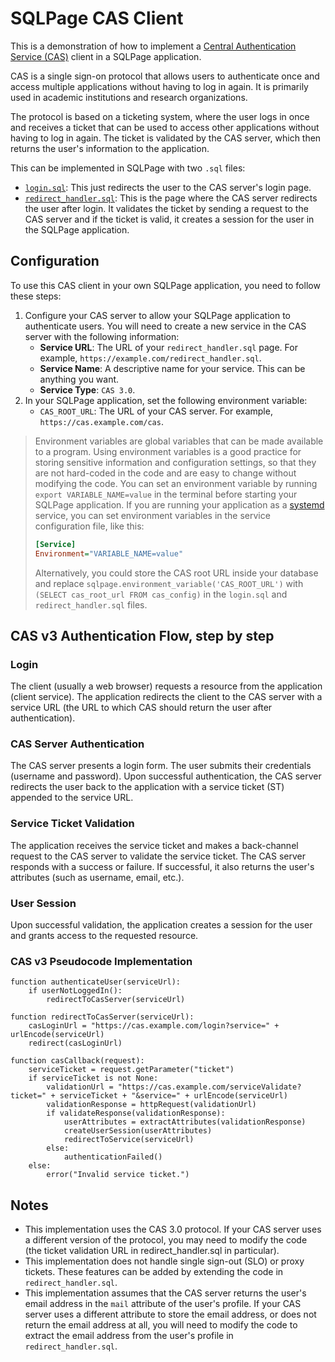 # SQLPage CAS Client

This is a demonstration of how to implement a 
[Central Authentication Service (CAS)](https://apereo.github.io/cas/)
client in a SQLPage application.

CAS is a single sign-on protocol that allows users to authenticate once and access multiple applications without having to log in again. It is primarily used in academic institutions and research organizations.

The protocol is based on a ticketing system, where the user logs in once and receives a ticket that can be used to access other applications without having to log in again. The ticket is validated by the CAS server, which then returns the user's information to the application.

This can be implemented in SQLPage with two `.sql` files: 
 - [`login.sql`](login.sql): This just redirects the user to the CAS server's login page.
 - [`redirect_handler.sql`](redirect_handler.sql): This is the page where the CAS server redirects the user after login. It validates the ticket by sending a request to the CAS server and if the ticket is valid, it creates a session for the user in the SQLPage application.

## Configuration

To use this CAS client in your own SQLPage application, you need to follow these steps:

1. Configure your CAS server to allow your SQLPage application to authenticate users. You will need to create a new service in the CAS server with the following information:
   - **Service URL**: The URL of your `redirect_handler.sql` page. For example, `https://example.com/redirect_handler.sql`.
   - **Service Name**: A descriptive name for your service. This can be anything you want.
   - **Service Type**: `CAS 3.0`.
2. In your SQLPage application, set the following environment variable:
    - `CAS_ROOT_URL`: The URL of your CAS server. For example, `https://cas.example.com/cas`.

> Environment variables are global variables that can be made available to a program.
> Using environment variables is a good practice for storing sensitive information and configuration settings,
> so that they are not hard-coded in the code and are easy to change without modifying the code.
> You can set an environment variable by running `export VARIABLE_NAME=value` in the terminal before starting your SQLPage application.
> If you are running your application as a [systemd](https://en.wikipedia.org/wiki/Systemd) service,
> you can set environment variables in the service configuration file, like this:
> ```ini
> [Service]
> Environment="VARIABLE_NAME=value"
> ```
>
> Alternatively, you could store the CAS root URL inside your database and replace
> `sqlpage.environment_variable('CAS_ROOT_URL')` with `(SELECT cas_root_url FROM cas_config)`
> in the `login.sql` and `redirect_handler.sql` files.

## CAS v3 Authentication Flow, step by step

### Login
The client (usually a web browser) requests a resource from the application (client service).
The application redirects the client to the CAS server with a service URL (the URL to which CAS should return the user after authentication).

### CAS Server Authentication
The CAS server presents a login form.
The user submits their credentials (username and password).
Upon successful authentication, the CAS server redirects the user back to the application with a service ticket (ST) appended to the service URL.

### Service Ticket Validation
The application receives the service ticket and makes a back-channel request to the CAS server to validate the service ticket.
The CAS server responds with a success or failure. If successful, it also returns the user's attributes (such as username, email, etc.).

### User Session
Upon successful validation, the application creates a session for the user and grants access to the requested resource.

### CAS v3 Pseudocode Implementation

```plaintext
function authenticateUser(serviceUrl):
    if userNotLoggedIn():
        redirectToCasServer(serviceUrl)

function redirectToCasServer(serviceUrl):
    casLoginUrl = "https://cas.example.com/login?service=" + urlEncode(serviceUrl)
    redirect(casLoginUrl)

function casCallback(request):
    serviceTicket = request.getParameter("ticket")
    if serviceTicket is not None:
        validationUrl = "https://cas.example.com/serviceValidate?ticket=" + serviceTicket + "&service=" + urlEncode(serviceUrl)
        validationResponse = httpRequest(validationUrl)
        if validateResponse(validationResponse):
            userAttributes = extractAttributes(validationResponse)
            createUserSession(userAttributes)
            redirectToService(serviceUrl)
        else:
            authenticationFailed()
    else:
        error("Invalid service ticket.")
```

## Notes

- This implementation uses the CAS 3.0 protocol. If your CAS server uses a different version of the protocol, you may need to modify the code (the ticket validation URL in redirect_handler.sql in particular).
- This implementation does not handle single sign-out (SLO) or proxy tickets. These features can be added by extending the code in `redirect_handler.sql`.
- This implementation assumes that the CAS server returns the user's email address in the `mail` attribute of the user's profile. If your CAS server uses a different attribute to store the email address, or does not return the email address at all, you will need to modify the code to extract the email address from the user's profile in `redirect_handler.sql`.